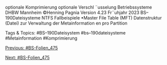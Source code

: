 optionale Komprimierung
optionale Verschl ¨usselung
Betriebssysteme DHBW Mannheim ©Henning Pagnia Version 4.23 Fr¨uhjahr 2023 BS–190Dateisysteme NTFS Fallbeispiele
•Master File Table (MFT)
Datenstruktur (Datei) zur Verwaltung der Metainformation en pro Partition

   Tags & Topics:
   #BS–190Dateisystem
   #bs–190dateisysteme
   #Metainformation
   #Komprimierung

[Previous: #BS-Folien_475](BS-Folien_475.md)

[Next: #BS-Folien_475](BS-Folien_475.md)